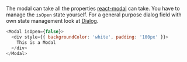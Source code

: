 The modal can take all the properties [react-modal](http://reactcommunity.org/react-modal/#usage) can take. You have to manage the `isOpen` state yourself. For a general purpose dialog field with own state management look at [Dialog](#dialog).

```js static
<Modal isOpen={false}>
  <div style={{ backgroundColor: 'white', padding: '100px' }}>
    This is a Modal
  </div>
</Modal>
```
